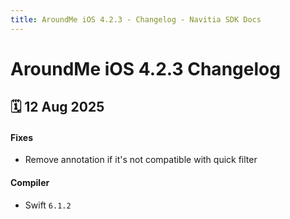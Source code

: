 ```yaml
---
title: AroundMe iOS 4.2.3 - Changelog - Navitia SDK Docs
---
```


# AroundMe iOS 4.2.3 Changelog

<h2>🗓 12 Aug 2025</h2>

#### Fixes
- Remove annotation if it's not compatible with quick filter

#### Compiler
-  Swift  `6.1.2`
